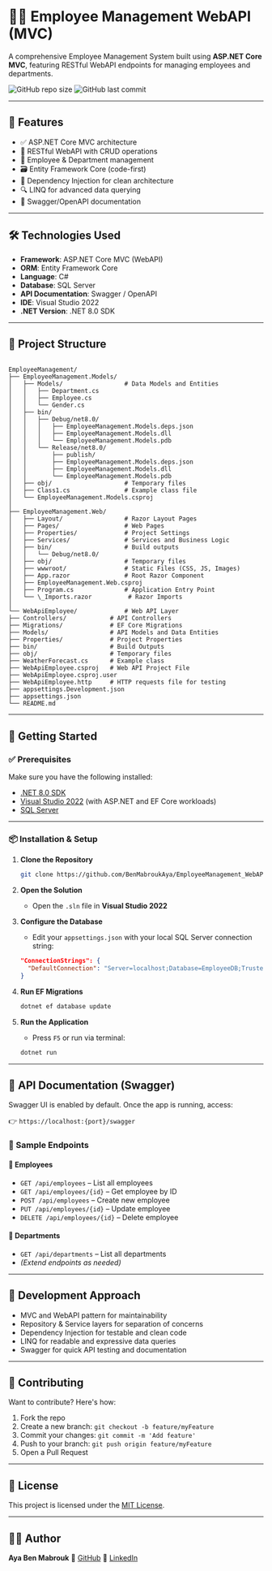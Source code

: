 
# 👩‍💼 Employee Management WebAPI (MVC)

A comprehensive Employee Management System built using **ASP.NET Core MVC**, featuring RESTful WebAPI endpoints for managing employees and departments.

![GitHub repo size](https://img.shields.io/github/repo-size/BenMabroukAya/EmployeeManagement_WebAPI)
![GitHub last commit](https://img.shields.io/github/last-commit/BenMabroukAya/EmployeeManagement_WebAPI)

---

## 🚀 Features

- ✅ ASP.NET Core MVC architecture
- 🧩 RESTful WebAPI with CRUD operations
- 💼 Employee & Department management
- 🗃 Entity Framework Core (code-first)
- 🔄 Dependency Injection for clean architecture
- 🔍 LINQ for advanced data querying
- 📑 Swagger/OpenAPI documentation

---

## 🛠 Technologies Used

- **Framework**: ASP.NET Core MVC (WebAPI)
- **ORM**: Entity Framework Core
- **Language**: C#
- **Database**: SQL Server
- **API Documentation**: Swagger / OpenAPI
- **IDE**: Visual Studio 2022
- **.NET Version**: .NET 8.0 SDK

---

## 📁 Project Structure

```

EmployeeManagement/
├── EmployeeManagement.Models/
│   ├── Models/                 # Data Models and Entities
│   │   ├── Department.cs
│   │   ├── Employee.cs
│   │   └── Gender.cs
│   ├── bin/
│   │   ├── Debug/net8.0/
│   │   │   ├── EmployeeManagement.Models.deps.json
│   │   │   ├── EmployeeManagement.Models.dll
│   │   │   └── EmployeeManagement.Models.pdb
│   │   └── Release/net8.0/
│   │       ├── publish/
│   │       ├── EmployeeManagement.Models.deps.json
│   │       ├── EmployeeManagement.Models.dll
│   │       └── EmployeeManagement.Models.pdb
│   ├── obj/                    # Temporary files
│   ├── Class1.cs               # Example class file
│   └── EmployeeManagement.Models.csproj
│
├── EmployeeManagement.Web/
│   ├── Layout/                 # Razor Layout Pages
│   ├── Pages/                  # Web Pages
│   ├── Properties/             # Project Settings
│   ├── Services/               # Services and Business Logic
│   ├── bin/                    # Build outputs
│   │   └── Debug/net8.0/
│   ├── obj/                    # Temporary files
│   ├── wwwroot/                # Static Files (CSS, JS, Images)
│   ├── App.razor               # Root Razor Component
│   ├── EmployeeManagement.Web.csproj
│   ├── Program.cs              # Application Entry Point
│   └── \_Imports.razor          # Razor Imports
│
└── WebApiEmployee/             # Web API Layer
├── Controllers/            # API Controllers
├── Migrations/             # EF Core Migrations
├── Models/                 # API Models and Data Entities
├── Properties/             # Project Properties
├── bin/                    # Build Outputs
├── obj/                    # Temporary files
├── WeatherForecast.cs      # Example class
├── WebApiEmployee.csproj   # Web API Project File
├── WebApiEmployee.csproj.user
├── WebApiEmployee.http     # HTTP requests file for testing
├── appsettings.Development.json
├── appsettings.json
└── README.md

````

---

## 🔧 Getting Started

### ✅ Prerequisites

Make sure you have the following installed:

- [.NET 8.0 SDK](https://dotnet.microsoft.com/download)
- [Visual Studio 2022](https://visualstudio.microsoft.com/) (with ASP.NET and EF Core workloads)
- [SQL Server](https://www.microsoft.com/en-us/sql-server/sql-server-downloads)

---

### 📦 Installation & Setup

1. **Clone the Repository**
   ```bash
   git clone https://github.com/BenMabroukAya/EmployeeManagement_WebAPI.git

2. **Open the Solution**

   * Open the `.sln` file in **Visual Studio 2022**

3. **Configure the Database**

   * Edit your `appsettings.json` with your local SQL Server connection string:

   ```json
   "ConnectionStrings": {
     "DefaultConnection": "Server=localhost;Database=EmployeeDB;Trusted_Connection=True;"
   }
   ```

4. **Run EF Migrations**

   ```bash
   dotnet ef database update
   ```

5. **Run the Application**

   * Press `F5` or run via terminal:

   ```bash
   dotnet run
   ```

---

## 📘 API Documentation (Swagger)

Swagger UI is enabled by default. Once the app is running, access:

👉 `https://localhost:{port}/swagger`

### 🔑 Sample Endpoints

#### 🔹 Employees

* `GET /api/employees` – List all employees
* `GET /api/employees/{id}` – Get employee by ID
* `POST /api/employees` – Create new employee
* `PUT /api/employees/{id}` – Update employee
* `DELETE /api/employees/{id}` – Delete employee

#### 🔹 Departments

* `GET /api/departments` – List all departments
* *(Extend endpoints as needed)*

---

## 🧠 Development Approach

* MVC and WebAPI pattern for maintainability
* Repository & Service layers for separation of concerns
* Dependency Injection for testable and clean code
* LINQ for readable and expressive data queries
* Swagger for quick API testing and documentation

---

## 🤝 Contributing

Want to contribute? Here's how:

1. Fork the repo
2. Create a new branch: `git checkout -b feature/myFeature`
3. Commit your changes: `git commit -m 'Add feature'`
4. Push to your branch: `git push origin feature/myFeature`
5. Open a Pull Request

---

## 📄 License

This project is licensed under the [MIT License](LICENSE).

---

## 👩‍💻 Author

**Aya Ben Mabrouk**
🔗 [GitHub](https://github.com/BenMabroukAya)
🔗 [LinkedIn](https://www.linkedin.com/in/aya-ben-mabrouk)


